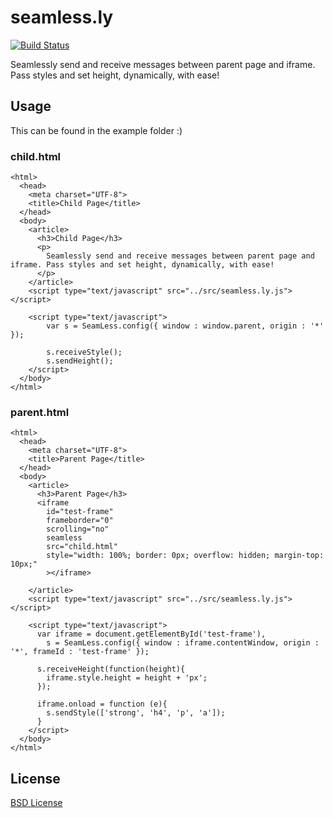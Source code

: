 
seamless.ly
===========
[![Build
Status](https://travis-ci.org/danstanhope/seamless.ly.svg?branch=master)](https://github.com/danstanhope/seamless.ly)

Seamlessly send and receive messages between parent page and iframe. Pass styles and set height, dynamically, with ease!

## Usage

This can be found in the example folder :)

### child.html

	<html>
	  <head>
	    <meta charset="UTF-8">
	    <title>Child Page</title>
	  </head>
	  <body>
	    <article>
	      <h3>Child Page</h3>
	      <p>
	        Seamlessly send and receive messages between parent page and iframe. Pass styles and set height, dynamically, with ease!
	      </p>
	    </article>
	    <script type="text/javascript" src="../src/seamless.ly.js"></script>

	    <script type="text/javascript">
	        var s = SeamLess.config({ window : window.parent, origin : '*' });

	        s.receiveStyle();
	        s.sendHeight();        
	    </script>
	  </body>
	</html>

### parent.html

	<html>
	  <head>
	    <meta charset="UTF-8">
	    <title>Parent Page</title>
	  </head>
	  <body>
	    <article>
	      <h3>Parent Page</h3>
	      <iframe 
	        id="test-frame" 
	        frameborder="0"
	        scrolling="no"
	        seamless
	        src="child.html"
	        style="width: 100%; border: 0px; overflow: hidden; margin-top: 10px;"
	        ></iframe>   

	    </article>
	    <script type="text/javascript" src="../src/seamless.ly.js"></script>

	    <script type="text/javascript">
	      var iframe = document.getElementById('test-frame'),
	        s = SeamLess.config({ window : iframe.contentWindow, origin : '*', frameId : 'test-frame' });

	      s.receiveHeight(function(height){
	        iframe.style.height = height + 'px';
	      });

	      iframe.onload = function (e){
	        s.sendStyle(['strong', 'h4', 'p', 'a']);
	      }
	    </script>
	  </body>
	</html>
	


## License

[BSD License](http://opensource.org/licenses/bsd-license.php)